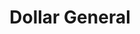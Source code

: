 ---
title: "Dollar General"
url: /pittsburg/dollar-general-south-rouse-street/
shop: variety store
---